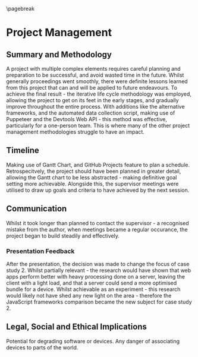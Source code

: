 \pagebreak

# Project Management

## Summary and Methodology

A project with multiple complex elements requires careful planning and preparation to be
successful, and avoid wasted time in the future. Whilst generally proceedings went smoothly,
there were definite lessons learned from this project that can and will be applied to future
endeavours. To achieve the final result - the iterative life cycle methodology was employed,
allowing the project to get on its feet in the early stages, and gradually improve throughout
the entire process. With additions like the alternative frameworks, and the automated data
collection script, making use of Puppeteer and the Devtools Web API - this method was effective,
particularly for a one-person team. This is where many of the other project management methodologies
struggle to have an impact.

## Timeline

Making use of Gantt Chart, and GitHub Projects feature to plan a schedule. Retrospecitvely,
the project should have been planned in greater detail, allowing the Gantt chart to be less
abstracted - making definitive goal setting more achievable. Alongside this, the supervisor
meetings were utilised to draw up goals and criteria to have achieved by the next session.

## Communication

Whilst it took longer than planned to contact the supervisor - a recognised mistake from
the author, when meetings became a regular occurance, the project began to build steadily
and effectively. 

### Presentation Feedback

After the presentation, the decision was made to change the focus of case study 2. Whilst
partially relevant - the research would have shown that web apps perform better with heavy
processing done on a server, leaving the client with a light load, and that a server could
send a more optimised bundle for a device. Whilst achievable as an experiment - this research
would likely not have shed any new light on the area - therefore the JavaScript frameworks
comparison became the new subject for case study 2.

## Legal, Social and Ethical Implications

Potential for degrading software or devices.
Any danger of associating devices to parts of the world.
